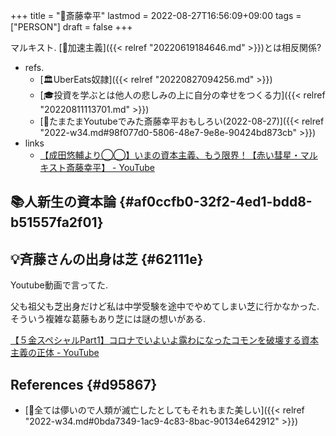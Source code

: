 +++
title = "👨斎藤幸平"
lastmod = 2022-08-27T16:56:09+09:00
tags = ["PERSON"]
draft = false
+++

マルキスト. [📝加速主義]({{< relref "20220619184646.md" >}})とは相反関係?

-   refs.
    -   [🏛UberEats奴隷]({{< relref "20220827094256.md" >}})
    -   [🎓投資を学ぶとは他人の悲しみの上に自分の幸せをつくる力]({{< relref "20220811113701.md" >}})
    -   [💭たまたまYoutubeでみた斎藤幸平おもしろい(2022-08-27)]({{< relref "2022-w34.md#98f077d0-5806-48e7-9e8e-90424bd873cb" >}})
-   links
    -   [【成田悠輔より◯◯】いまの資本主義、もう限界！【赤い彗星・マルキスト斎藤幸平】 - YouTube](https://www.youtube.com/watch?v=-5UTs2VYoyE&t=872)


## 📚人新生の資本論 {#af0ccfb0-32f2-4ed1-bdd8-b51557fa2f01}


## 💡斉藤さんの出身は芝 {#62111e}

Youtube動画で言ってた.

父も祖父も芝出身だけど私は中学受験を途中でやめてしまい芝に行かなかった. そういう複雑な葛藤もあり芝には謎の想いがある.

[【５金スペシャルPart1】コロナでいよいよ露わになったコモンを破壊する資本主義の正体 - YouTube](https://www.youtube.com/watch?v=deqSOD1OA-o)


## References {#d95867}

-   [💭全ては儚いので人類が滅亡したとしてもそれもまた美しい]({{< relref "2022-w34.md#0bda7349-1ac9-4c83-8bac-90134e642912" >}})
